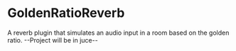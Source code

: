 # GoldenRatioReverb
A reverb plugin that simulates an audio input in a room based on the golden ratio.
--Project will be in juce--
